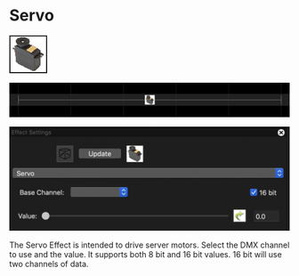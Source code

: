 # Servo

![Icon](<../../.gitbook/assets/image (161) (1).png>)

![Sequencer Grid](<../../.gitbook/assets/image (201) (1).png>)

![](<../../.gitbook/assets/image (702) (1).png>)

The Servo Effect is intended to drive server motors. Select the DMX channel to use and the value. It supports both 8 bit and 16 bit values. 16 bit will use two channels of data.
